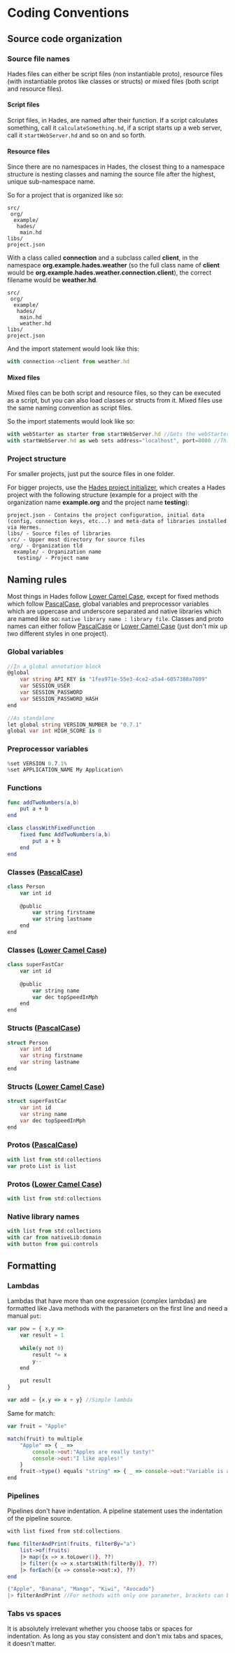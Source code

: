 # Coding Conventions

## Source code organization

### Source file names

Hades files can either be script files \(non instantiable proto\), resource files \(with instantiable protos like classes or structs\) or mixed files \(both script and resource files\).

#### Script files

Script files, in Hades, are named after their function. If a script calculates something, call it `calculateSomething.hd`, if a script starts up a web server, call it `startWebServer.hd` and so on and so forth.

#### Resource files

Since there are no namespaces in Hades, the closest thing to a namespace structure is nesting classes and naming the source file after the highest, unique sub-namespace name.

So for a project that is organized like so:

```text
src/
 org/
  example/
   hades/
    main.hd
libs/
project.json
```

With a class called **connection** and a subclass called **client**, in the namespace **org.example.hades.weather** \(so the full class name of **client** would be **org.example.hades.weather.connection.client**\), the correct filename would be **weather.hd**.

```text
src/
 org/
  example/
   hades/
    main.hd
    weather.hd
libs/
project.json
```

And the import statement would look like this:

```javascript
with connection->client from weather.hd
```

#### Mixed files

Mixed files can be both script and resource files, so they can be executed as a script, but you can also load classes or structs from it. Mixed files use the same naming convention as script files.

So the import statements would look like so:

```javascript
with webStarter as starter from startWebServer.hd //Gets the webStarter class proto from startWebServer.hd
with startWebServer.hd as web sets address="localhost", port=8080 //This would just execute the script
```

### Project structure

For smaller projects, just put the source files in one folder.

For bigger projects, use the [Hades project initializer](../tools.md#hades-project-initializer), which creates a Hades project with the following structure \(example for a project with the organization name **example.org** and the project name **testing**\):

```text
project.json - Contains the project configuration, initial data (config, connection keys, etc...) and meta-data of libraries installed via Hermes.
libs/ - Source files of libraries
src/ - Upper most directory for source files
 org/ - Organization tld
  example/ - Organization name
   testing/ - Project name
```

## Naming rules

Most things in Hades follow [Lower Camel Case](http://wiki.c2.com/?LowerCamelCase), except for fixed methods which follow [PascalCase](https://wiki.c2.com/?PascalCase), global variables and preprocessor variables which are uppercase and underscore separated and native libraries which are named like so: `native library name : library file`. Classes and proto names can either follow [PascalCase](https://wiki.c2.com/?PascalCase) or  [Lower Camel Case](http://wiki.c2.com/?LowerCamelCase) \(just don't mix up two different styles in one project\).

### Global variables

```csharp
//In a global annotation block
@global
    var string API_KEY is "1fea971e-55e3-4ce2-a5a4-6057388a7809"
    var SESSION_USER
    var SESSION_PASSWORD
    var SESSION_PASSWORD_HASH
end

//As standalone
let global string VERSION_NUMBER be "0.7.1"
global var int HIGH_SCORE is 0
```

### Preprocessor variables

```csharp
%set VERSION 0.7.1%
%set APPLICATION_NAME My Application%
```

### Functions

```swift
func addTwoNumbers(a,b)
    put a + b
end

class classWithFixedFunction
    fixed func AddTwoNumbers(a,b)
        put a + b
    end
end
```

### Classes \([PascalCase](https://wiki.c2.com/?PascalCase)\)

```swift
class Person
    var int id
    
    @public
        var string firstname
        var string lastname
    end
end
```

### Classes \([Lower Camel Case](http://wiki.c2.com/?LowerCamelCase)\)

```javascript
class superFastCar
    var int id
    
    @public
        var string name
        var dec topSpeedInMph
    end
end
```

### Structs \([PascalCase](https://wiki.c2.com/?PascalCase)\)

```csharp
struct Person
    var int id
    var string firstname
    var string lastname
end
```

### Structs \([Lower Camel Case](http://wiki.c2.com/?LowerCamelCase)\)

```csharp
struct superFastCar
    var int id
    var string name
    var dec topSpeedInMph
end
```

### Protos \([PascalCase](https://wiki.c2.com/?PascalCase)\)

```javascript
with list from std:collections
var proto List is list
```

### Protos \([Lower Camel Case](http://wiki.c2.com/?LowerCamelCase)\) 

```javascript
with list from std:collections
```

### Native library names

```javascript
with list from std:collections
with car from nativeLib:domain
with button from gui:controls
```

## Formatting

### Lambdas

Lambdas that have more than one expression \(complex lambdas\) are formatted like Java methods with the parameters on the first line and need a manual `put`:

```javascript
var pow = { x,y => 
    var result = 1
    
    while(y not 0)
        result *= x
        y--
    end
    
    put result
}

var add = {x,y => x + y} //Simple lambda
```

Same for match:

```javascript
var fruit = "Apple"

match(fruit) to multiple
    "Apple" => { _ =>
        console->out:"Apples are really tasty!"
        console->out:"I like apples!"
    }
    fruit->type() equals "string" => { _ => console->out:"Variable is a string"} //Simple lambda
end
```

### Pipelines

Pipelines don't have indentation. A pipeline statement uses the indentation of the pipeline source.

```swift
with list fixed from std:collections

func filterAndPrint(fruits, filterBy="a")
    list->of(fruits)
    |> map({x => x.toLower()}, ??)
    |> filter({x => x.startsWith(filterBy)}, ??)
    |> forEach({x => console->out:x}, ??)
end

{"Apple", "Banana", "Mango", "Kiwi", "Avocado"}
|> filterAndPrint //For methods with only one parameter, brackets can be omitted; results in filterAndPrint({"Apple", "Banana", "Mango", "Kiwi", "Avocado"})
```

### Tabs vs spaces

It is absolutely irrelevant whether you choose tabs or spaces for indentation. As long as you stay consistent and don't mix tabs and spaces, it doesn't matter.

